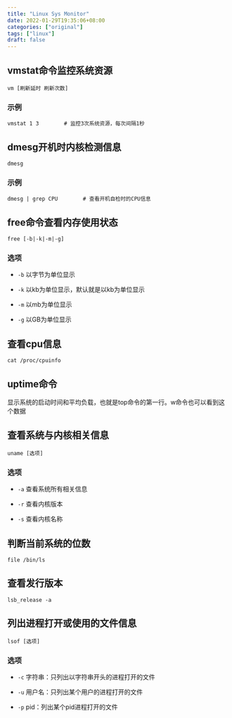 ```yaml
---
title: "Linux Sys Monitor"
date: 2022-01-29T19:35:06+08:00
categories: ["original"]
tags: ["linux"]
draft: false
---
```


## vmstat命令监控系统资源

```
vm [刷新延时 刷新次数]
```

### 示例

```Shell
vmstat 1 3        # 监控3次系统资源，每次间隔1秒
```

## dmesg开机时内核检测信息

```
dmesg
```

### 示例

```Shell
dmesg | grep CPU        # 查看开机自检时的CPU信息
```

## free命令查看内存使用状态

```
free [-b|-k|-m|-g]
```

### 选项

- `-b` 以字节为单位显示

- `-k` 以kb为单位显示，默认就是以kb为单位显示

- `-m` 以mb为单位显示

- `-g` 以GB为单位显示

## 查看cpu信息

```
cat /proc/cpuinfo
```

## uptime命令

显示系统的启动时间和平均负载，也就是top命令的第一行。w命令也可以看到这个数据

## 查看系统与内核相关信息

```
uname [选项]
```

### 选项

- `-a` 查看系统所有相关信息

- `-r` 查看内核版本

- `-s` 查看内核名称

## 判断当前系统的位数

```
file /bin/ls
```

## 查看发行版本

```
lsb_release -a
```

## 列出进程打开或使用的文件信息

```
lsof [选项]
```

### 选项

- `-c` 字符串：只列出以字符串开头的进程打开的文件

- `-u` 用户名：只列出某个用户的进程打开的文件

- `-p` pid：列出某个pid进程打开的文件
